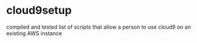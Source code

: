 # cloud9setup
compiled and tested list of scripts that allow a person to use cloud9 on an existing AWS instance 
